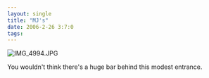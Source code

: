 ```yaml
---
layout: single
title: "MJ's"
date: 2006-2-26 3:7:0
tags: 
---
```


![IMG_4994.JPG][1]

You wouldn't think there's a huge bar behind this modest entrance.

   [1]: http://web.archive.org/web/20060314154122im_/http://greener.sdf1.org/blog/archives/IMG_4994.JPG

